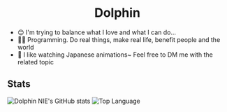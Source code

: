 # <div align="center">Dolphin</div>

- 😊 I'm trying to balance what I love and what I can do...
- 👩‍💻 Programming. Do real things, make real life, benefit people and the world
- 🙂 I like watching Japanese animations~ Feel free to DM me with the related topic


## Stats
![Dolphin NIE's GitHub stats](https://github-readme-stats.vercel.app/api?username=NYH-Dolphin&count_private=true&show_icons=true&theme=swift)
![Top Language](https://github-readme-stats.vercel.app/api/top-langs/?username=NYH-Dolphin&repo=NYH-Dolphin&layout=compact&theme=swift)





